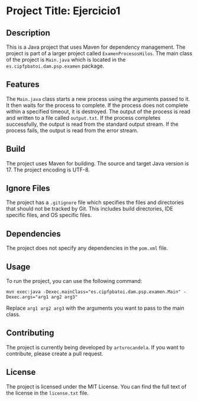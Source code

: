 # Project Title: Ejercicio1

## Description
This is a Java project that uses Maven for dependency management. The project is part of a larger project called `ExamenProcesosHilos`. The main class of the project is `Main.java` which is located in the `es.cipfpbatoi.dam.psp.examen` package.

## Features
The `Main.java` class starts a new process using the arguments passed to it. It then waits for the process to complete. If the process does not complete within a specified timeout, it is destroyed. The output of the process is read and written to a file called `output.txt`. If the process completes successfully, the output is read from the standard output stream. If the process fails, the output is read from the error stream.

## Build
The project uses Maven for building. The source and target Java version is 17. The project encoding is UTF-8.

## Ignore Files
The project has a `.gitignore` file which specifies the files and directories that should not be tracked by Git. This includes build directories, IDE specific files, and OS specific files.

## Dependencies
The project does not specify any dependencies in the `pom.xml` file.

## Usage
To run the project, you can use the following command:
```
mvn exec:java -Dexec.mainClass="es.cipfpbatoi.dam.psp.examen.Main" -Dexec.args="arg1 arg2 arg3"
```
Replace `arg1 arg2 arg3` with the arguments you want to pass to the main class.

## Contributing
The project is currently being developed by `arturocandela`. If you want to contribute, please create a pull request.

## License
The project is licensed under the MIT License. You can find the full text of the license in the `license.txt` file.